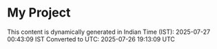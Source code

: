 # My Project

This content is dynamically generated in Indian Time (IST): 2025-07-27 00:43:09 IST
Converted to UTC: 2025-07-26 19:13:09 UTC
